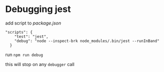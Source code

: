 # Debugging jest

add script to _package.json_

```
"scripts": {
    "test": "jest",
    "debug": "node --inspect-brk node_modules/.bin/jest --runInBand"
  }
```

run `npm run debug`

this will stop on any `debugger` call
